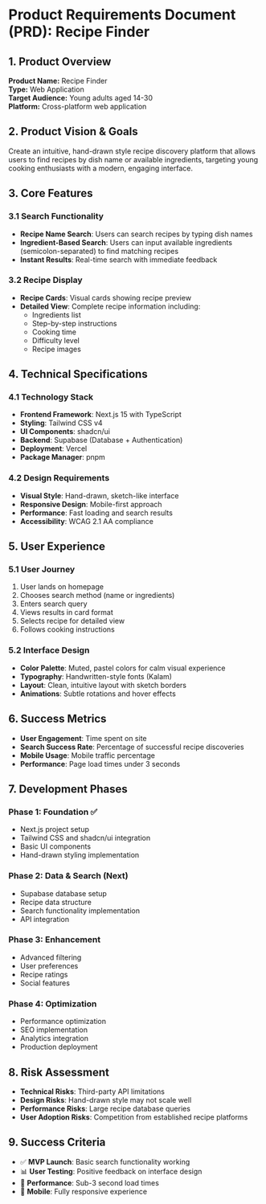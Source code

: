 # Product Requirements Document (PRD): Recipe Finder

## 1. Product Overview
**Product Name:** Recipe Finder  
**Type:** Web Application  
**Target Audience:** Young adults aged 14-30  
**Platform:** Cross-platform web application  

## 2. Product Vision & Goals
Create an intuitive, hand-drawn style recipe discovery platform that allows users to find recipes by dish name or available ingredients, targeting young cooking enthusiasts with a modern, engaging interface.

## 3. Core Features

### 3.1 Search Functionality
- **Recipe Name Search**: Users can search recipes by typing dish names
- **Ingredient-Based Search**: Users can input available ingredients (semicolon-separated) to find matching recipes
- **Instant Results**: Real-time search with immediate feedback

### 3.2 Recipe Display
- **Recipe Cards**: Visual cards showing recipe preview
- **Detailed View**: Complete recipe information including:
  - Ingredients list
  - Step-by-step instructions
  - Cooking time
  - Difficulty level
  - Recipe images

## 4. Technical Specifications

### 4.1 Technology Stack
- **Frontend Framework**: Next.js 15 with TypeScript
- **Styling**: Tailwind CSS v4
- **UI Components**: shadcn/ui
- **Backend**: Supabase (Database + Authentication)
- **Deployment**: Vercel
- **Package Manager**: pnpm

### 4.2 Design Requirements
- **Visual Style**: Hand-drawn, sketch-like interface
- **Responsive Design**: Mobile-first approach
- **Performance**: Fast loading and search results
- **Accessibility**: WCAG 2.1 AA compliance

## 5. User Experience

### 5.1 User Journey
1. User lands on homepage
2. Chooses search method (name or ingredients)
3. Enters search query
4. Views results in card format
5. Selects recipe for detailed view
6. Follows cooking instructions

### 5.2 Interface Design
- **Color Palette**: Muted, pastel colors for calm visual experience
- **Typography**: Handwritten-style fonts (Kalam)
- **Layout**: Clean, intuitive layout with sketch borders
- **Animations**: Subtle rotations and hover effects

## 6. Success Metrics
- **User Engagement**: Time spent on site
- **Search Success Rate**: Percentage of successful recipe discoveries
- **Mobile Usage**: Mobile traffic percentage
- **Performance**: Page load times under 3 seconds

## 7. Development Phases

### Phase 1: Foundation ✅
- Next.js project setup
- Tailwind CSS and shadcn/ui integration
- Basic UI components
- Hand-drawn styling implementation

### Phase 2: Data & Search (Next)
- Supabase database setup
- Recipe data structure
- Search functionality implementation
- API integration

### Phase 3: Enhancement
- Advanced filtering
- User preferences
- Recipe ratings
- Social features

### Phase 4: Optimization
- Performance optimization
- SEO implementation
- Analytics integration
- Production deployment

## 8. Risk Assessment
- **Technical Risks**: Third-party API limitations
- **Design Risks**: Hand-drawn style may not scale well
- **Performance Risks**: Large recipe database queries
- **User Adoption Risks**: Competition from established recipe platforms

## 9. Success Criteria
- ✅ **MVP Launch**: Basic search functionality working
- 📊 **User Testing**: Positive feedback on interface design
- 🚀 **Performance**: Sub-3 second load times
- 📱 **Mobile**: Fully responsive experience